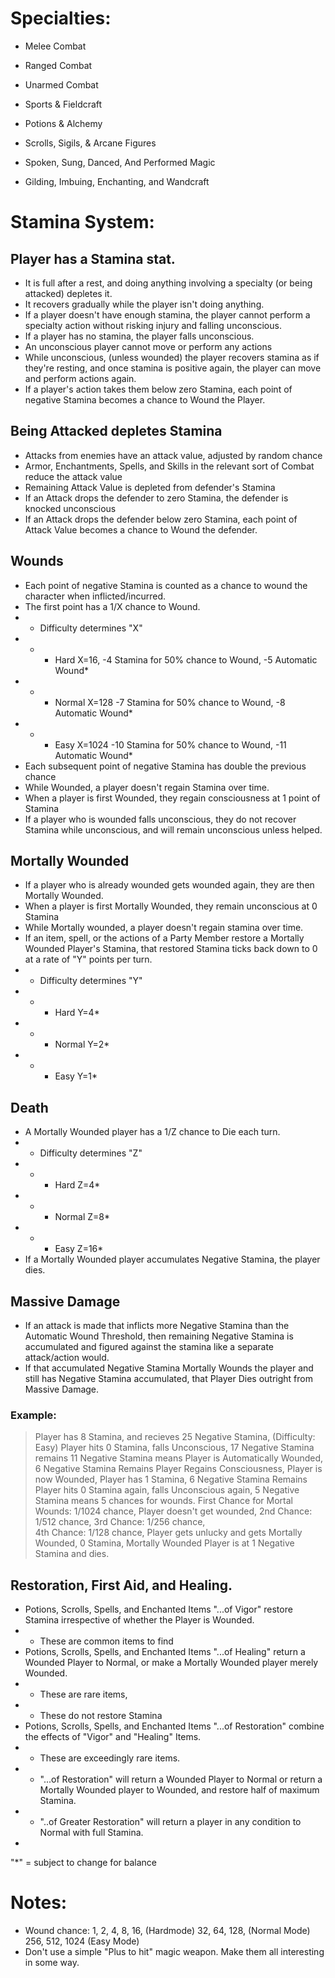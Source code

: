 # Specialties:

- Melee Combat

- Ranged Combat

- Unarmed Combat

- Sports & Fieldcraft

- Potions & Alchemy

- Scrolls, Sigils, & Arcane Figures

- Spoken, Sung, Danced, And Performed Magic

- Gilding, Imbuing, Enchanting, and Wandcraft

# Stamina System:

## Player has a Stamina stat.  
- It is full after a rest, and doing anything involving a specialty (or being attacked) depletes it.  
- It recovers gradually while the player isn't doing anything.  
- If a player doesn't have enough stamina, the player cannot perform a specialty action without risking injury and falling unconscious.    
- If a player has no stamina, the player falls unconscious.  
- An unconscious player cannot move or perform any actions
- While unconscious, (unless wounded) the player recovers stamina as if they're resting, and once stamina is positive again, the player can move and perform actions again.
- If a player's action takes them below zero Stamina, each point of negative Stamina becomes a chance to Wound the Player.

## Being Attacked depletes Stamina
- Attacks from enemies have an attack value, adjusted by random chance
- Armor, Enchantments, Spells, and Skills in the relevant sort of Combat reduce the attack value
- Remaining Attack Value is depleted from defender's Stamina
- If an Attack drops the defender to zero Stamina, the defender is knocked unconscious
- If an Attack drops the defender below zero Stamina, each point of Attack Value becomes a chance to Wound the defender.

## Wounds
- Each point of negative Stamina is counted as a chance to wound the character when inflicted/incurred.
- The first point has a 1/X chance to Wound.
- - Difficulty determines "X"
- - - Hard X=16, -4 Stamina for 50% chance to Wound, -5 Automatic Wound*
- - - Normal X=128 -7 Stamina for 50% chance to Wound, -8 Automatic Wound*
- - - Easy X=1024 -10 Stamina for 50% chance to Wound, -11 Automatic Wound*
- Each subsequent point of negative Stamina has double the previous chance
- While Wounded, a player doesn't regain Stamina over time.  
- When a player is first Wounded, they regain consciousness at 1 point of Stamina
- If a player who is wounded falls unconscious, they do not recover Stamina while unconscious, and will remain unconscious unless helped.

## Mortally Wounded
- If a player who is already wounded gets wounded again, they are then Mortally Wounded.
- When a player is first Mortally Wounded, they remain unconscious at 0 Stamina
- While Mortally wounded, a player doesn't regain stamina over time.
- If an item, spell, or the actions of a Party Member restore a Mortally Wounded Player's Stamina, that restored Stamina ticks back down to 0 at a rate of "Y" points per turn.
- - Difficulty determines "Y"
- - - Hard Y=4*
- - - Normal Y=2*
- - - Easy Y=1*

## Death
- A Mortally Wounded player has a 1/Z chance to Die each turn. 
- - Difficulty determines "Z"
- - - Hard Z=4*
- - - Normal Z=8*
- - - Easy Z=16*
- If a Mortally Wounded player accumulates Negative Stamina, the player dies.

## Massive Damage
- If an attack is made that inflicts more Negative Stamina than the Automatic Wound Threshold, then remaining Negative Stamina is accumulated and figured against the stamina like a separate attack/action would.
- If that accumulated Negative Stamina Mortally Wounds the player and still has Negative Stamina accumulated, that Player Dies outright from Massive Damage.
### Example: 
> Player has 8 Stamina, and recieves 25 Negative Stamina, (Difficulty: Easy)
> Player hits 0 Stamina, falls Unconscious, 17 Negative Stamina remains
> 11 Negative Stamina means Player is Automatically Wounded, 6 Negative Stamina Remains
> Player Regains Consciousness, Player is now Wounded, Player has 1 Stamina, 6 Negative Stamina Remains
> Player hits 0 Stamina again, falls Unconscious again, 5 Negative Stamina means 5 chances for wounds.
> First Chance for Mortal Wounds: 1/1024 chance, Player doesn't get wounded,
> 2nd Chance: 1/512 chance, 
> 3rd Chance: 1/256 chance,  
> 4th Chance: 1/128 chance, Player gets unlucky and gets Mortally Wounded, 0 Stamina,
> Mortally Wounded Player is at 1 Negative Stamina and dies.


## Restoration, First Aid, and Healing.
- Potions, Scrolls, Spells, and Enchanted Items "...of Vigor" restore Stamina irrespective of whether the Player is Wounded.
- - These are common items to find
- Potions, Scrolls, Spells, and Enchanted Items "...of Healing" return a Wounded Player to Normal, or make a Mortally Wounded player merely Wounded.
- - These are rare items,
- - These do not restore Stamina
- Potions, Scrolls, Spells, and Enchanted Items "...of Restoration" combine the effects of "Vigor" and "Healing" Items.
- - These are exceedingly rare items.
- - "...of Restoration" will return a Wounded Player to Normal or return a Mortally Wounded player to Wounded, and restore half of maximum Stamina.
- - "..of Greater Restoration" will return a player in any condition to Normal with full Stamina.
-


"*" = subject to change for balance

# Notes:

- Wound chance: 1, 2, 4, 8, 16, (Hardmode) 32, 64, 128, (Normal Mode) 256, 512, 1024 (Easy Mode) 
- Don't use a simple "Plus to hit" magic weapon.  Make them all interesting in some way. 
